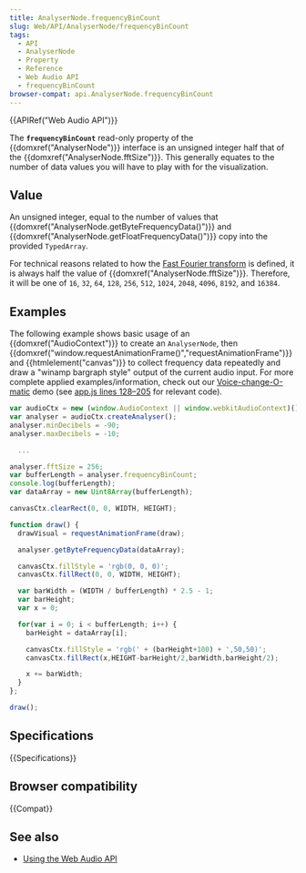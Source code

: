 ```yaml
---
title: AnalyserNode.frequencyBinCount
slug: Web/API/AnalyserNode/frequencyBinCount
tags:
  - API
  - AnalyserNode
  - Property
  - Reference
  - Web Audio API
  - frequencyBinCount
browser-compat: api.AnalyserNode.frequencyBinCount
---
```

{{APIRef("Web Audio API")}}

The **`frequencyBinCount`** read-only property of the {{domxref("AnalyserNode")}} interface is an unsigned integer half that of the {{domxref("AnalyserNode.fftSize")}}. This generally equates to the number of data values you will have to play with for the visualization.

## Value

An unsigned integer, equal to the number of values that {{domxref("AnalyserNode.getByteFrequencyData()")}} and {{domxref("AnalyserNode.getFloatFrequencyData()")}} copy into the provided `TypedArray`.

For technical reasons related to how the [Fast Fourier transform](https://en.wikipedia.org/wiki/Fast_Fourier_transform) is defined, it is always half the value of {{domxref("AnalyserNode.fftSize")}}. Therefore, it will be one of `16`, `32`, `64`, `128`, `256`, `512`, `1024`, `2048`, `4096`, `8192`, and `16384`.

## Examples

The following example shows basic usage of an {{domxref("AudioContext")}} to create an `AnalyserNode`, then {{domxref("window.requestAnimationFrame()","requestAnimationFrame")}} and {{htmlelement("canvas")}} to collect frequency data repeatedly and draw a "winamp bargraph style" output of the current audio input. For more complete applied examples/information, check out our [Voice-change-O-matic](https://mdn.github.io/voice-change-o-matic/) demo (see [app.js lines 128–205](https://github.com/mdn/voice-change-o-matic/blob/gh-pages/scripts/app.js#L128-L205) for relevant code).

```js
var audioCtx = new (window.AudioContext || window.webkitAudioContext)();
var analyser = audioCtx.createAnalyser();
analyser.minDecibels = -90;
analyser.maxDecibels = -10;

  ...

analyser.fftSize = 256;
var bufferLength = analyser.frequencyBinCount;
console.log(bufferLength);
var dataArray = new Uint8Array(bufferLength);

canvasCtx.clearRect(0, 0, WIDTH, HEIGHT);

function draw() {
  drawVisual = requestAnimationFrame(draw);

  analyser.getByteFrequencyData(dataArray);

  canvasCtx.fillStyle = 'rgb(0, 0, 0)';
  canvasCtx.fillRect(0, 0, WIDTH, HEIGHT);

  var barWidth = (WIDTH / bufferLength) * 2.5 - 1;
  var barHeight;
  var x = 0;

  for(var i = 0; i < bufferLength; i++) {
    barHeight = dataArray[i];

    canvasCtx.fillStyle = 'rgb(' + (barHeight+100) + ',50,50)';
    canvasCtx.fillRect(x,HEIGHT-barHeight/2,barWidth,barHeight/2);

    x += barWidth;
  }
};

draw();
```

## Specifications

{{Specifications}}

## Browser compatibility

{{Compat}}

## See also

- [Using the Web Audio API](/en-US/docs/Web/API/Web_Audio_API/Using_Web_Audio_API)
